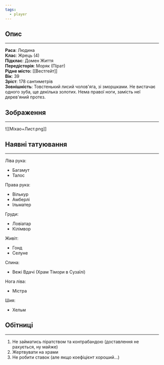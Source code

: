 ```yaml
---
tags:
  - player
---
```

## Опис
---
**Раса**: Людина  
**Клас**: Жрець (4)  
**Підклас**: Домен Життя  
**Передісторія**: Моряк (Пірат)  
**Рідне місто:** [[Вестгейт]]  
**Вік**: 39  
**Зріст**: 178 сантиметрів  
**Зовнішність**: Товстенький лисий чолов'яга, зі зморшками. Не вистачає одного зуба, ще декілька золотих. Нема правої ноги, замість неї дерев'яний протез.  

## Зображення
---
![[Міхао+Лист.png]]

## Наявні татуювання
---
Ліва рука:

- Багамут  
- Талос  

Права рука:

- Вількур  
- Амберлі  
- Ільматер  

Груди:

- Ловіатар  
- Кілімвор  

Живіт:

- Гонд  
- Селуне  

Спина:

- Вежі Вдачі (Храм Тімори в Сузаїлі)  

Нога ліва:

- Містра

Шия:

- Хельм  

## Обітниці
---
1. Не займатись піратством та контрабандою (доставлення не рахується, ну майже)
2. Жертвувати на храми  
3. Не робити ставок (але якщо коефіцієнт хороший...)